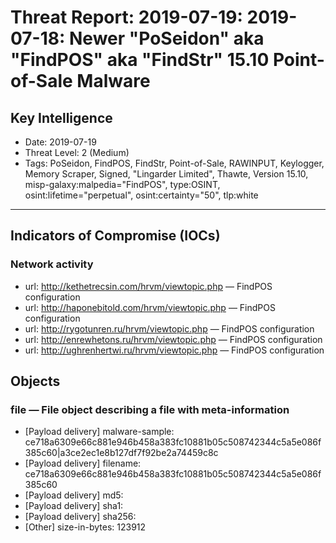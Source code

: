 # Threat Report: 2019-07-19: 2019-07-18: Newer "PoSeidon" aka "FindPOS" aka "FindStr" 15.10 Point-of-Sale Malware


## Key Intelligence
* Date: 2019-07-19
* Threat Level: 2 (Medium)
* Tags: PoSeidon, FindPOS, FindStr, Point-of-Sale, RAWINPUT, Keylogger, Memory Scraper, Signed, "Lingarder Limited", Thawte, Version 15.10, misp-galaxy:malpedia="FindPOS", type:OSINT, osint:lifetime="perpetual", osint:certainty="50", tlp:white

---

## Indicators of Compromise (IOCs)
### Network activity
* url: http://kethetrecsin.com/hrvm/viewtopic.php — FindPOS configuration
* url: http://haponebitold.com/hrvm/viewtopic.php — FindPOS configuration
* url: http://rygotunren.ru/hrvm/viewtopic.php — FindPOS configuration
* url: http://enrewhetons.ru/hrvm/viewtopic.php — FindPOS configuration
* url: http://ughrenhertwi.ru/hrvm/viewtopic.php — FindPOS configuration

## Objects
### file — File object describing a file with meta-information
* [Payload delivery] malware-sample: ce718a6309e66c881e946b458a383fc10881b05c508742344c5a5e086f385c60|a3ce2ec1e8b127df7f92be2a74459c8c
* [Payload delivery] filename: ce718a6309e66c881e946b458a383fc10881b05c508742344c5a5e086f385c60
* [Payload delivery] md5: <md5>
* [Payload delivery] sha1: <sha1>
* [Payload delivery] sha256: <sha256>
* [Other] size-in-bytes: 123912
